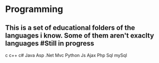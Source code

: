 # Programming
This is a set of educational folders of the languages i know.
Some of them aren't exaclty languages
#Still in progress 
------------------------------------------------------------
c
c++
c#
Java
Asp .Net Mvc
Python
Js
Ajax
Php
Sql
mySql



